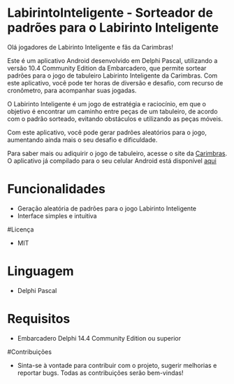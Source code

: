 # LabirintoInteligente - Sorteador de padrões para o Labirinto Inteligente
 
Olá jogadores de Labirinto Inteligente e fãs da Carimbras!

Este é um aplicativo Android desenvolvido em Delphi Pascal, utilizando a versão 10.4 Community Edition da Embarcadero, que permite sortear padrões para o jogo de tabuleiro Labirinto Inteligente da Carimbras. Com este aplicativo, você pode ter horas de diversão e desafio, com recurso de cronômetro, para acompanhar suas jogadas.

O Labirinto Inteligente é um jogo de estratégia e raciocínio, em que o objetivo é encontrar um caminho entre peças de um tabuleiro, de acordo com o padrão sorteado, evitando obstáculos e utilizando as peças móveis.

Com este aplicativo, você pode gerar padrões aleatórios para o jogo, aumentando ainda mais o seu desafio e dificuldade.

Para saber mais ou adiquirir o jogo de tabuleiro, acesse o site da [Carimbras](https://www.carimbras.com/labirinto-inteligente). O aplicativo já compilado para o seu celular Android está disponível [aqui](http://www.fmarques.eti.br/LabirintoInteligente.apk)

# Funcionalidades
* Geração aleatória de padrões para o jogo Labirinto Inteligente
* Interface simples e intuitiva

#Licença
* MIT

# Linguagem
* Delphi Pascal
    
# Requisitos
* Embarcadero Delphi 14.4 Community Edition ou superior

#Contribuições
* Sinta-se à vontade para contribuir com o projeto, sugerir melhorias e reportar bugs. Todas as contribuições serão bem-vindas!
